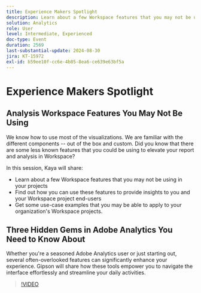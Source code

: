 ```yaml
---
title: Experience Makers Spotlight
description: Learn about a few Workspace features that you may not be using in your projects Find out how you can use these features to provide insights to you and your Workspace project end-users Get some use-case examples that you may be able to apply to your organization's Workspace projects.
solution: Analytics
role: User
level: Intermediate, Experienced
doc-type: Event
duration: 2569
last-substantial-update: 2024-08-30
jira: KT-15972
exl-id: b59ee10f-cc6e-4b85-8ea6-ce639e63bf5a
---
```

# Experience Makers Spotlight

## Analysis Workspace Features You May Not Be Using

We know how to use most of the visualizations. We are familiar with the different components -- out of the box and custom. Did you know that there are some less known features that you could be using to elevate your report and analysis in Workspace? 

In this session, Kaya will share:

* Learn about a few Workspace features that you may not be using in your projects 
* Find out how you can use these features to provide insights to you and your Workspace project end-users 
* Get some use-case examples that you may be able to apply to your organization's Workspace projects.

## Three Hidden Gems in Adobe Analytics You Need to Know About

Whether you're a seasoned Adobe Analytics user or just starting out, several often-overlooked features can significantly enhance your experience. Gipson will share how these tools empower you to navigate the interface effortlessly and streamline your daily activities.

>[!VIDEO](https://video.tv.adobe.com/v/3432744/?learn=on)
